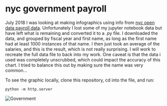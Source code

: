 # nyc government payroll

July 2018 I was looking at making infographics using info from [nyc open data payroll data](https://data.cityofnewyork.us/City-Government/Citywide-Payroll-Data-Fiscal-Year-/k397-673e). Unfortunately I lost some of my jupyter notebook data but have left what is remaining and converted it to a .py file. I downloaded the data, and grouped by fiscal year and first name, as long as the first name had at least 1000 instances of that name. I then just took an average of the salaries, and this is the result, which is not really surprising. I will work to recreate the full data file to back into my work. One caveat is that the data i used was completely unscrubbed, which could impact the accuracy of this chart. I tried to balance this out by making sure the name was very common...

To see the graphic locally, clone this repository, cd into the file, and run:

```
python -m http.server
```

![Government](https://media.giphy.com/media/USyoUfVFaINXLadMRj/giphy.gif)

